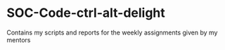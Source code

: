 # SOC-Code-ctrl-alt-delight
Contains my scripts and reports for the weekly assignments given by my mentors
